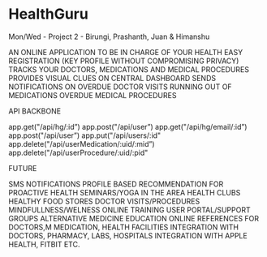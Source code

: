 # HealthGuru
Mon/Wed - Project 2 - Birungi, Prashanth, Juan &amp; Himanshu

AN ONLINE APPLICATION TO BE IN CHARGE OF YOUR HEALTH
EASY REGISTRATION (KEY PROFILE WITHOUT COMPROMISING PRIVACY)
TRACKS YOUR DOCTORS, MEDICATIONS AND MEDICAL PROCEDURES 
PROVIDES VISUAL CLUES ON CENTRAL DASHBOARD
SENDS NOTIFICATIONS ON
OVERDUE DOCTOR VISITS
RUNNING OUT OF MEDICATIONS
OVERDUE MEDICAL PROCEDURES

API BACKBONE

app.get("/api/hg/:id”)
app.post("/api/user”)
app.get("/api/hg/email/:id”)
app.post("/api/user”)
app.put("/api/users/:id"
app.delete("/api/userMedication/:uid/:mid”)
app.delete("/api/userProcedure/:uid/:pid"

FUTURE

SMS NOTIFICATIONS
PROFILE BASED RECOMMENDATION FOR PROACTIVE HEALTH 
SEMINARS/YOGA IN THE AREA
HEALTH CLUBS
HEALTHY FOOD STORES
DOCTOR VISITS/PROCEDURES 
MINDFULLNESS/WELNESS ONLINE TRAINING
USER PORTAL/SUPPORT GROUPS
ALTERNATIVE MEDICINE EDUCATION
ONLINE REFERENCES FOR DOCTORS,M MEDICATION, HEALTH FACILITIES
INTEGRATION WITH DOCTORS, PHARMACY, LABS, HOSPITALS
INTEGRATION WITH APPLE HEALTH, FITBIT ETC.
